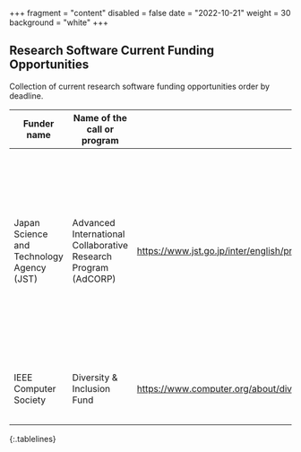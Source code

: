 +++
fragment = "content"
disabled = false
date = "2022-10-21"
weight = 30
background = "white"
+++

## Research Software Current Funding Opportunities

Collection of current research software funding opportunities order by deadline.

<style>
.tablelines table, .tablelines td, .tablelines th {
  border: 2px solid black;
  vertical-align: top;
  !important;
 }
</style>
| Funder name                               | Name of the call or program                                    | URL                                                                                | Deadline   | Eligibility                                                                                                                                                                                                                                                                                                                                                                  | Keywords                                                     | Funder’s database                               |
| ----------------------------------------- | -------------------------------------------------------------- | ---------------------------------------------------------------------------------- | ---------- | ---------------------------------------------------------------------------------------------------------------------------------------------------------------------------------------------------------------------------------------------------------------------------------------------------------------------------------------------------------------------------- | ------------------------------------------------------------ | ----------------------------------------------- |
| Japan Science and Technology Agency (JST) | Advanced International Collaborative Research Program (AdCORP) | https://www.jst.go.jp/inter/english/program_e/announce_e/announce_adcorp_2022.html | 11/30/2022 |  Field 6. Quantum. Research area: Research related to quantum computers and quantum software which contributes to the realization of a productivity revolution. The Japanese-side researchers must be affiliated with a university, research institution, or company in Japan.  The foreign research partners should be based in Canada, France, Germany, the UK or the USA. |  Japan, Applied sciences, Computer science, Natural sciences |  https://www.jst.go.jp/inter/english/index.html |
| IEEE Computer Society                     | Diversity &amp; Inclusion Fund                                     | https://www.computer.org/about/diversity-inclusion/project-proposals               | 11/14/2022 | Looking for new types of projects/activities/events not already covered by the Computer Society to impact diversity, equity, and inclusion                                                                                                                                                                                                                                   | D&amp;I, DEI, Diversity, Equity and Inclusion                    |  https://www.computer.org/                      |
{:.tablelines}
